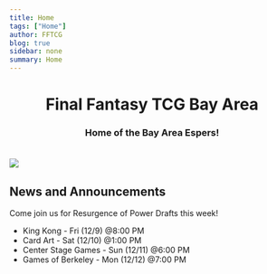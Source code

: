 ```yaml
---
title: Home
tags: ["Home"]
author: FFTCG
blog: true
sidebar: none
summary: Home
---
```


# <center>Final Fantasy TCG Bay Area </center>

### <center>Home of the Bay Area Espers!</center> <br>

<img src="https://i.imgur.com/WLYqrw8.jpg">

## News and Announcements

Come join us for Resurgence of Power Drafts this week! <br>
* King Kong - Fri (12/9) @8:00 PM <br>
* Card Art - Sat (12/10) @1:00 PM <br>
* Center Stage Games - Sun (12/11) @6:00 PM <br>
* Games of Berkeley - Mon (12/12) @7:00 PM



